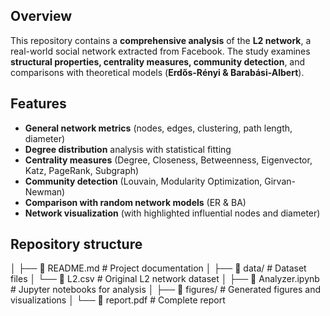## Overview
This repository contains a **comprehensive analysis** of the **L2 network**, a real-world social network extracted from Facebook. The study examines **structural properties, centrality measures, community detection**, and comparisons with theoretical models (**Erdős-Rényi & Barabási-Albert**).

## Features
- **General network metrics** (nodes, edges, clustering, path length, diameter)
- **Degree distribution** analysis with statistical fitting
- **Centrality measures** (Degree, Closeness, Betweenness, Eigenvector, Katz, PageRank, Subgraph)
- **Community detection** (Louvain, Modularity Optimization, Girvan-Newman)
- **Comparison with random network models** (ER & BA)
- **Network visualization** (with highlighted influential nodes and diameter)

## Repository structure
│
├── 📜 README.md                 # Project documentation
│
├── 📁 data/                     # Dataset files
│   └── 📄 L2.csv                # Original L2 network dataset
│
├── 📄 Analyzer.ipynb            # Jupyter notebooks for analysis
│
├── 📁 figures/                  # Generated figures and visualizations
│
└── 📄 report.pdf                # Complete report
